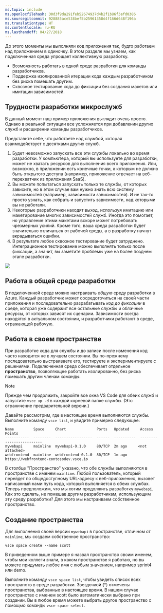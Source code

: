 ```yaml
---
ms.topic: include
ms.openlocfilehash: 30d3f9da291feb52674937d4b2f1b86f3efd0386
ms.sourcegitcommit: 928885ace538bef5b25961358d4f166d648f196a
ms.translationtype: HT
ms.contentlocale: ru-RU
ms.lasthandoff: 04/27/2018
---
```

До этого моменты мы выполняли код приложения так, будто работаем над приложением в одиночку. В этом разделе мы узнаем, как подключенная среда упрощает коллективную разработку.
* Возможность работать в одной среде разработки для команды разработчиков.
* Поддержка изолированной итерации кода каждым разработчиком без риска помешать другим.
* Сквозное тестирование кода до фиксации без создания макетов или имитации зависимостей.

## <a name="challenges-with-developing-microservices"></a>Трудности разработки микрослужб
В данный момент наш пример приложения выглядит очень просто. Однако в реальной ситуации все усложняется при добавлении других служб и расширении команды разработчиков.

Представьте себе, что работаете над службой, которая взаимодействует с десятками других служб.

1. Будет невозможно запускать все эти службы локально во время разработки. У компьютера, который вы используете для разработки, может не хватать ресурсов для выполнения всего приложения. Или, возможно, в приложении есть конечные точки, к которым не должно быть открытого доступа (например, приложение отвечает на веб-перехватчик из приложения SaaS).
1. Вы можете попытаться запускать только те службы, от которых зависите, но в этом случае вам нужно знать всю систему зависимостей (например, зависимости зависимостей). И не так-то просто узнать, как собрать и запустить зависимости, над которыми вы не работали.
1. Некоторые разработчики находят выход, используя имитацию или макетирование многих зависимостей служб. Иногда это помогает, но управление этими макетами вскоре может потребовать чрезмерных усилий. Кроме того, ваша среда разработки будет значительно отличаться от рабочей среды, а в разработку начнут вкрадываться ошибки.
1. В результате любое сквозное тестирование будет затруднено. Интеграционное тестирование можно выполнять только после фиксации, а значит, вы заметите проблемы уже на более позднем этапе разработки.

![](../media/microservices-challenges.png)


## <a name="work-in-a-shared-development-environment"></a>Работа в общей среде разработки
В подключенной среде можно настраивать *общую* среду разработки в Azure. Каждый разработчик может сосредоточиться на своей части приложения и последовательно разрабатывать *код до фиксации* в среде, которая уже содержит все остальные службы и облачные ресурсы, от которых зависят их сценарии. Зависимости всегда находятся в актуальном состоянии, и разработчики работают в среде, отражающей рабочую.

## <a name="work-in-your-own-space"></a>Работа в своем пространстве
При разработке кода для службы и до записи после изменения код часто находится не в лучшем состоянии. Вы по-прежнему последовательно выстраиваете его, тестируете и экспериментируете с решениями. Подключенная среда обеспечивает отдельное **пространство**, позволяющее работать изолированно, без риска помешать другим членам команды.

> [!Note]
> Прежде чем продолжить, закройте все окна VS Code для обеих служб и запустите `vsce up -d` в каждой корневой папке службы. (Это ограничение предварительной версии.)

Давайте рассмотрим, где в настоящее время выполняются службы. Выполните команду `vsce list`, и увидите примерно следующее:

```
Name         Space     Chart              Ports   Updated     Access Points
-----------  --------  -----------------  ------  ----------  -------------------------
mywebapi     mainline  mywebapi-0.1.0     80/TCP  2m ago     <not attached>
webfrontend  mainline  webfrontend-0.1.0  80/TCP  1m ago     https://webfrontend-contosodev.vsce.io
```

В столбце "Пространство" указано, что обе службы выполняются в пространстве с именем `mainline`. Любой пользователь, который перейдет по общедоступному URL-адресу к веб-приложению, вызовет написанный нами путь кода, который выполняется в обеих службах. Теперь предположим, что мы хотим продолжить разработку `mywebapi`. Как это сделать, не помешав другим разработчикам, использующим эту среду разработки? Для этого мы настраиваем собственное пространство.

## <a name="create-a-space"></a>Создание пространства
Для выполнения своей версии `mywebapi` в пространстве, отличном от `mainline`, мы создаем собственное пространство:
``` 
vsce space create --name scott
```

В приведенном выше примере я назвал пространство своим именем, чтобы мои коллеги знали, в каком пространстве я работаю, но вы можете придумать любое имя с любым значением, например sprint4 или demo. 

Выполните команду `vsce space list`, чтобы увидеть список всех пространств в среде разработки. Звездочкой (*) отмечены пространства, выбранные в настоящее время. В нашем случае пространство с именем scott было автоматически выбрано при создании. Вы в любое время можете выбрать другое пространство с помощью команды `vsce space select`.
